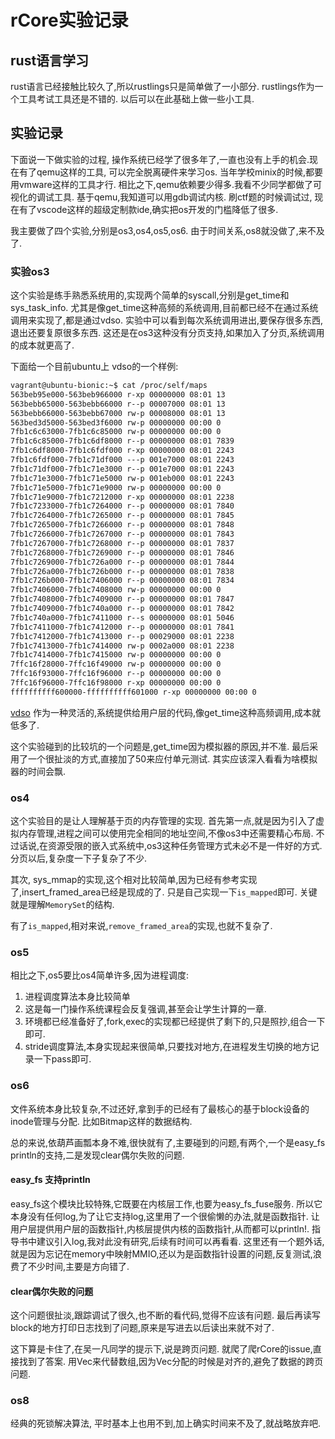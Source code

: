  # rCore实验记录

## rust语言学习
rust语言已经接触比较久了,所以rustlings只是简单做了一小部分. rustlings作为一个工具考试工具还是不错的.  以后可以在此基础上做一些小工具.

## 实验记录
下面说一下做实验的过程, 操作系统已经学了很多年了,一直也没有上手的机会.现在有了qemu这样的工具, 可以完全脱离硬件来学习os. 当年学校minix的时候,都要用vmware这样的工具才行. 相比之下,qemu依赖要少得多.我看不少同学都做了可视化的调试工具. 基于qemu,我知道可以用gdb调试内核. 刷ctf题的时候调试过, 现在有了vscode这样的超级定制款ide,确实把os开发的门槛降低了很多.

我主要做了四个实验,分别是os3,os4,os5,os6. 由于时间关系,os8就没做了,来不及了.

### 实验os3

这个实验是练手熟悉系统用的,实现两个简单的syscall,分别是get_time和sys_task_info. 
尤其是像get_time这种高频的系统调用,目前都已经不在通过系统调用来实现了,都是通过vdso. 实验中可以看到每次系统调用进出,要保存很多东西,退出还要复原很多东西. 这还是在os3这种没有分页支持,如果加入了分页,系统调用的成本就更高了.

下面给一个目前ubuntu上 vdso的一个样例:
```txt
vagrant@ubuntu-bionic:~$ cat /proc/self/maps
563beb95e000-563beb966000 r-xp 00000000 08:01 13                         /bin/cat
563bebb65000-563bebb66000 r--p 00007000 08:01 13                         /bin/cat
563bebb66000-563bebb67000 rw-p 00008000 08:01 13                         /bin/cat
563bed3d5000-563bed3f6000 rw-p 00000000 00:00 0                          [heap]
7fb1c6c63000-7fb1c6c85000 rw-p 00000000 00:00 0
7fb1c6c85000-7fb1c6df8000 r--p 00000000 08:01 7839                       /usr/lib/locale/C.UTF-8/LC_COLLATE
7fb1c6df8000-7fb1c6fdf000 r-xp 00000000 08:01 2243                       /lib/x86_64-linux-gnu/libc-2.27.so
7fb1c6fdf000-7fb1c71df000 ---p 001e7000 08:01 2243                       /lib/x86_64-linux-gnu/libc-2.27.so
7fb1c71df000-7fb1c71e3000 r--p 001e7000 08:01 2243                       /lib/x86_64-linux-gnu/libc-2.27.so
7fb1c71e3000-7fb1c71e5000 rw-p 001eb000 08:01 2243                       /lib/x86_64-linux-gnu/libc-2.27.so
7fb1c71e5000-7fb1c71e9000 rw-p 00000000 00:00 0
7fb1c71e9000-7fb1c7212000 r-xp 00000000 08:01 2238                       /lib/x86_64-linux-gnu/ld-2.27.so
7fb1c7233000-7fb1c7264000 r--p 00000000 08:01 7840                       /usr/lib/locale/C.UTF-8/LC_CTYPE
7fb1c7264000-7fb1c7265000 r--p 00000000 08:01 7845                       /usr/lib/locale/C.UTF-8/LC_NUMERIC
7fb1c7265000-7fb1c7266000 r--p 00000000 08:01 7848                       /usr/lib/locale/C.UTF-8/LC_TIME
7fb1c7266000-7fb1c7267000 r--p 00000000 08:01 7843                       /usr/lib/locale/C.UTF-8/LC_MONETARY
7fb1c7267000-7fb1c7268000 r--p 00000000 08:01 7837                       /usr/lib/locale/C.UTF-8/LC_MESSAGES/SYS_LC_MESSAGES
7fb1c7268000-7fb1c7269000 r--p 00000000 08:01 7846                       /usr/lib/locale/C.UTF-8/LC_PAPER
7fb1c7269000-7fb1c726a000 r--p 00000000 08:01 7844                       /usr/lib/locale/C.UTF-8/LC_NAME
7fb1c726a000-7fb1c726b000 r--p 00000000 08:01 7838                       /usr/lib/locale/C.UTF-8/LC_ADDRESS
7fb1c726b000-7fb1c7406000 r--p 00000000 08:01 7834                       /usr/lib/locale/locale-archive
7fb1c7406000-7fb1c7408000 rw-p 00000000 00:00 0
7fb1c7408000-7fb1c7409000 r--p 00000000 08:01 7847                       /usr/lib/locale/C.UTF-8/LC_TELEPHONE
7fb1c7409000-7fb1c740a000 r--p 00000000 08:01 7842                       /usr/lib/locale/C.UTF-8/LC_MEASUREMENT
7fb1c740a000-7fb1c7411000 r--s 00000000 08:01 5046                       /usr/lib/x86_64-linux-gnu/gconv/gconv-modules.cache
7fb1c7411000-7fb1c7412000 r--p 00000000 08:01 7841                       /usr/lib/locale/C.UTF-8/LC_IDENTIFICATION
7fb1c7412000-7fb1c7413000 r--p 00029000 08:01 2238                       /lib/x86_64-linux-gnu/ld-2.27.so
7fb1c7413000-7fb1c7414000 rw-p 0002a000 08:01 2238                       /lib/x86_64-linux-gnu/ld-2.27.so
7fb1c7414000-7fb1c7415000 rw-p 00000000 00:00 0
7ffc16f28000-7ffc16f49000 rw-p 00000000 00:00 0                          [stack]
7ffc16f93000-7ffc16f96000 r--p 00000000 00:00 0                          [vvar]
7ffc16f96000-7ffc16f98000 r-xp 00000000 00:00 0                          [vdso]
ffffffffff600000-ffffffffff601000 r-xp 00000000 00:00 0                  [vsyscall]

```
[vdso](https://en.wikipedia.org/wiki/VDSO)  作为一种灵活的,系统提供给用户层的代码,像get_time这种高频调用,成本就低多了.

这个实验碰到的比较坑的一个问题是,get_time因为模拟器的原因,并不准. 最后采用了一个很扯淡的方式,直接加了50来应付单元测试. 其实应该深入看看为啥模拟器的时间会飘.
### os4 

这个实验目的是让人理解基于页的内存管理的实现.
首先第一点,就是因为引入了虚拟内存管理,进程之间可以使用完全相同的地址空间,不像os3中还需要精心布局. 不过话说,在资源受限的嵌入式系统中,os3这种任务管理方式未必不是一件好的方式. 分页以后,复杂度一下子复杂了不少.

其次, sys_mmap的实现,这个相对比较简单,因为已经有参考实现了,insert_framed_area已经是现成的了. 只是自己实现一下`is_mapped`即可. 关键就是理解`MemorySet`的结构.

有了`is_mapped`,相对来说,`remove_framed_area`的实现,也就不复杂了. 


### os5
相比之下,os5要比os4简单许多,因为进程调度:
1. 进程调度算法本身比较简单
2. 这是每一门操作系统课程会反复强调,甚至会让学生计算的一章.
3. 环境都已经准备好了,fork,exec的实现都已经提供了剩下的,只是照抄,组合一下即可.
4. stride调度算法,本身实现起来很简单,只要找对地方,在进程发生切换的地方记录一下pass即可.


### os6

文件系统本身比较复杂,不过还好,拿到手的已经有了最核心的基于block设备的inode管理与分配. 比如Bitmap这样的数据结构.

总的来说,依葫芦画瓢本身不难,很快就有了,主要碰到的问题,有两个,一个是easy_fs println的支持,二是发现clear偶尔失败的问题.
#### easy_fs 支持println
easy_fs这个模块比较特殊,它既要在内核层工作,也要为easy_fs_fuse服务. 所以它本身没有任何log,为了让它支持log,这里用了一个很偷懒的办法,就是函数指针. 让用户层提供用户层的函数指针,内核层提供内核的函数指针,从而都可以println!. 
指导书中建议引入log,我对此没有研究,后续有时间可以再看看.
这里还有一个题外话,就是因为忘记在memory中映射MMIO,还以为是函数指针设置的问题,反复测试,浪费了不少时间,主要是方向错了.

#### clear偶尔失败的问题
这个问题很扯淡,跟踪调试了很久,也不断的看代码,觉得不应该有问题. 最后再读写block的地方打印日志找到了问题,原来是写进去以后读出来就不对了. 

这下算是卡住了,在吴一凡同学的提示下,说是跨页问题. 就爬了爬rCore的issue,直接找到了答案. 用Vec来代替数组,因为Vec分配的时候是对齐的,避免了数据的跨页问题. 

### os8
经典的死锁解决算法, 平时基本上也用不到,加上确实时间来不及了,就战略放弃吧.
